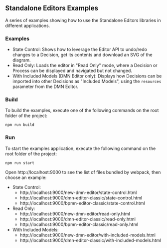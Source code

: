 ## Standalone Editors Examples

A series of examples showing how to use the Standalone Editors libraries in different applications.

### Examples

- State Control: Shows how to leverage the Editor API to undo/redo changes to a Decision, get its contents and download an SVG of the diagram.
- Read Only: Loads the editor in "Read Only" mode, where a Decision or Process can be displayed and navigated but not changed.
- With Included Models (DMN Editor only): Displays how Decisions can be imported into other Decisions as "Included Models", using the `resources` parameter from the DMN Editor.

### Build

To build the examples, execute one of the following commands on the root folder of the project:

```shell script
npm run build
```

### Run

To start the examples application, execute the following command on the root folder of the project:

```shell script
npm run start
```

Open http://localhost:9000 to see the list of files bundled by webpack, then choose an example:

- State Control:
  - http://localhost:9000/new-dmn-editor/state-control.html
  - http://localhost:9000/dmn-editor-classic/state-control.html
  - http://localhost:9000/bpmn-editor-classic/state-control.html
- Read Only:
  - http://localhost:9000/new-dmn-editor/read-only.html
  - http://localhost:9000/dmn-editor-classic/read-only.html
  - http://localhost:9000/bpmn-editor-classic/read-only.html
- With Included Models:
  - http://localhost:9000/new-dmn-editor/with-included-models.html
  - http://localhost:9000/dmn-editor-classic/with-included-models.html
